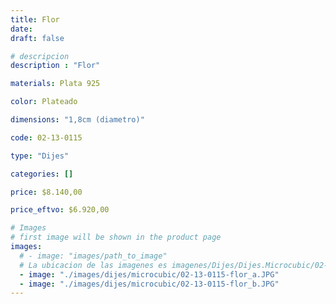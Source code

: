 ```yaml
---
title: Flor
date: 
draft: false

# descripcion
description : "Flor"

materials: Plata 925

color: Plateado

dimensions: "1,8cm (diametro)"

code: 02-13-0115

type: "Dijes"

categories: []

price: $8.140,00

price_eftvo: $6.920,00

# Images
# first image will be shown in the product page
images:
  # - image: "images/path_to_image"
  # La ubicacion de las imagenes es imagenes/Dijes/Dijes.Microcubic/02-13-0115-flor
  - image: "./images/dijes/microcubic/02-13-0115-flor_a.JPG"
  - image: "./images/dijes/microcubic/02-13-0115-flor_b.JPG"
---
```

